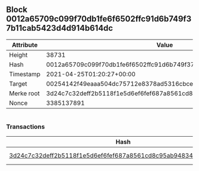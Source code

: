 ## Block 0012a65709c099f70db1fe6f6502ffc91d6b749f37b11cab5423d4d914b614dc

Attribute | Value
--- | ---
Height | 38731
Hash | 0012a65709c099f70db1fe6f6502ffc91d6b749f37b11cab5423d4d914b614dc
Timestamp | 2021-04-25T01:20:27+00:00
Target | 00254142f49eaaa504dc75712e8378ad5316cbcead634704b3734b6271167cc4
Merke root | 3d24c7c32deff2b5118f1e5d6ef6fef687a8561cd8c95ab94834759a8ea44eb2
Nonce | 3385137891

```

```

### Transactions

Hash | Amount
--- | ---
[3d24c7c32deff2b5118f1e5d6ef6fef687a8561cd8c95ab94834759a8ea44eb2](3d24c7c32deff2b5118f1e5d6ef6fef687a8561cd8c95ab94834759a8ea44eb2.md) | 10.00000000 SKEPTI 
